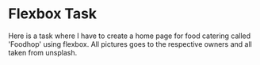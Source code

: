 # Flexbox Task
Here is a task where I have to create a home page for food catering called 'Foodhop' using flexbox. All pictures goes to the respective owners and all taken from unsplash.
